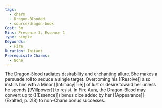 ```yaml
---
tags:
  - charm
  - Dragon-Blooded
  - source/dragon-book
Cost: 3m
Mins: Presence 3, Essence 1
Type: Simple
Keywords:
  - Fire
Duration: Instant
Prerequisite Charms:
  - None
---
```

The Dragon-Blood radiates desirability and enchanting allure. She makes a persuade roll to seduce a single target. Overcoming his [[Resolve]] also instills him with a Minor [[Intimacy|Tie]] of lust or desire toward her unless he spends [[Willpower]] to resist. In Fire Aura, the Dragon-Blood may convert up to ([[Essence]]) bonus dice added by her [[Appearance]] (Exalted, p. 218) to non-Charm bonus successes.
